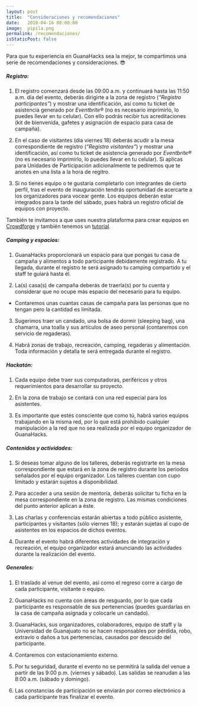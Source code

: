 ```yaml
---
layout: post
title:  "Consideraciones y recomendaciones"
date:   2018-04-16 08:00:00
image:  pipila.png
permalink: /recomendaciones/
isStaticPost: false
---
```


Para que tu experiencia en GuanaHacks sea la mejor, te compartimos una serie de recomendaciones y consideraciones. 😎

##### Registro:

1. El registro comenzará desde las 09:00 a.m. y continuará hasta las 11:50 a.m. día del evento, deberás dirigirte a la zona de registro (*“Registro participantes”*) y mostrar una identificación, así como tu ticket de asistencia generado por *Eventbrite®* (no es necesario imprimirlo, lo puedes llevar en tu celular). Con ello podrás recibir tus acreditaciones (kit de bienvenida, gafetes y asignación de espacio para casa de campaña).

2. En el caso de visitantes (día viernes 18) deberás acudir a la mesa correspondiente de registro (*“Registro visitantes”*) y mostrar una identificación, así como tu ticket de asistencia generado por *Eventbrite®* (no es necesario imprimirlo, lo puedes llevar en tu celular). Si aplicas para Unidades de Participación adicionalmente te pediremos que te anotes en una lista a la hora de regitro.

3. Si no tienes equipo o te gustaría completarlo con integrantes de cierto perfil, tras el evento de inauguración tendrás oportunidad de acercarte a los organizadores para vocear gente. Los equipos deberán estar integrados para la tarde del sábado, pues habrá un registro oficial de equipos con proyecto.

También te invitamos a que uses nuestra plataforma para crear equipos en [Crowdforge](https://crowdforge.io/jams/guanahacks/dashboard) y también tenemos un [tutorial](https://www.youtube.com/watch?v=jEGTWZ4jiOA&feature=youtu.be).

##### Camping y espacios:

1. GuanaHacks proporcionará un espacio para que pongas tu casa de campaña y alimentos a todo participante debidamente registrado. A tu llegada, durante el registro te será asignado tu camping compartido y el staff te guiará hasta él.

2. La(s) casa(s) de campaña deberás de traerla(s) por tu cuenta y considerar que no ocupe más espacio del necesario para tu equipo.
* Contaremos unas cuantas casas de campaña para las personas que no tengan pero la cantidad es limitada.

3. Sugerimos traer un candado, una bolsa de dormir (sleeping bag), una chamarra, una toalla y sus artículos de aseo personal (contaremos con servicio de regaderas).

4. Habrá zonas de trabajo, recreación, camping, regaderas y alimentación. Toda información y detalla te será entregada durante el registro.

##### Hackatón:

1. Cada equipo debe traer sus computadoras, periféricos y otros requerimientos para desarrollar su proyecto.

2. En la zona de trabajo se contará con una red especial para los asistentes.

3. Es importante que estés consciente que como tú, habrá varios equipos trabajando en la misma red, por lo que está prohibido cualquier manipulación a la red que no sea realizada por el equipo organizador de GuanaHacks.

##### Contenidos y actividades:

1. Si deseas tomar alguno de los talleres, deberás registrarte en la mesa correspondiente que estará en la zona de registro durante los periodos señalados por el equipo organizador. Los talleres cuentan con cupo limitado y estarán sujetos a disponibilidad.

2. Para acceder a una sesión de mentoría, deberás solicitar tu ficha en la mesa correspondiente en la zona de registro. Las mismas condiciones del punto anterior aplican a éste.

3. Las charlas y conferencias estarán abiertas a todo público asistente, participantes y visitantes (sólo viernes 18); y estarán sujetas al cupo de asistentes en los espacios de dichos eventos.

4. Durante el evento habrá diferentes actividades de integración y recreación, el equipo organizador estará anunciando las actividades durante la realización del evento.

##### Generales:

1. El traslado al venue del evento, así como el regreso corre a cargo de cada participante, visitante o equipo.

2. GuanaHacks no cuenta con áreas de resguardo, por lo que cada participante es responsable de sus pertenencias (puedes guardarlas en la casa de campaña asignada y colocarle un candado).

3. GuanaHacks, sus organizadores, colaboradores, equipo de staff y la Universidad de Guanajuato no se hacen responsables por pérdida, robo, extravío o daños a tus pertenencias, causados por descuido del participante.

4. Contaremos con estacionamiento externo.

5. Por tu seguridad, durante el evento no se permitirá la salida del venue a partir de las 9:00 p.m. (viernes y sábado). Las salidas se reanudan a las 8:00 a.m. (sábado y domingo).

6. Las constancias de participación se enviarán por correo electrónico a cada participante tras finalizar el evento.
